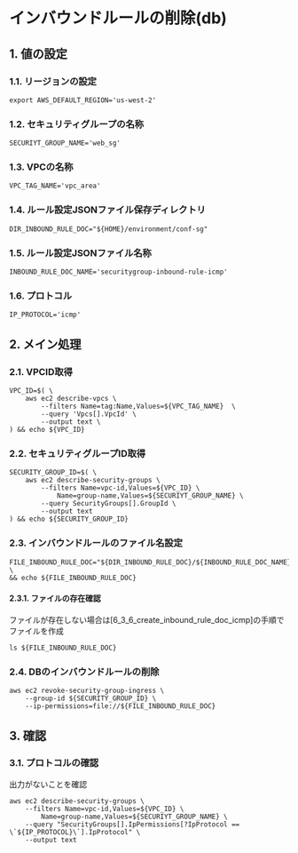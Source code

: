 <!-- omit in toc -->
# インバウンドルールの削除(db)

## 1. 値の設定

### 1.1. リージョンの設定

    export AWS_DEFAULT_REGION='us-west-2'

### 1.2. セキュリティグループの名称

    SECURIYT_GROUP_NAME='web_sg'

### 1.3. VPCの名称

    VPC_TAG_NAME='vpc_area'

### 1.4. ルール設定JSONファイル保存ディレクトリ

    DIR_INBOUND_RULE_DOC="${HOME}/environment/conf-sg"

### 1.5. ルール設定JSONファイル名称

    INBOUND_RULE_DOC_NAME='securitygroup-inbound-rule-icmp'

### 1.6. プロトコル

    IP_PROTOCOL='icmp'

## 2. メイン処理

### 2.1. VPCID取得

    VPC_ID=$( \
        aws ec2 describe-vpcs \
            --filters Name=tag:Name,Values=${VPC_TAG_NAME}  \
            --query 'Vpcs[].VpcId' \
            --output text \
    ) && echo ${VPC_ID}

### 2.2. セキュリティグループID取得

    SECURITY_GROUP_ID=$( \
        aws ec2 describe-security-groups \
            --filters Name=vpc-id,Values=${VPC_ID} \
                Name=group-name,Values=${SECURIYT_GROUP_NAME} \
            --query SecurityGroups[].GroupId \
            --output text
    ) && echo ${SECURITY_GROUP_ID}

### 2.3. インバウンドルールのファイル名設定

    FILE_INBOUND_RULE_DOC="${DIR_INBOUND_RULE_DOC}/${INBOUND_RULE_DOC_NAME}.json" \
    && echo ${FILE_INBOUND_RULE_DOC}

#### 2.3.1. ファイルの存在確認

ファイルが存在しない場合は[6_3_6_create_inbound_rule_doc_icmp]の手順でファイルを作成

    ls ${FILE_INBOUND_RULE_DOC}

### 2.4. DBのインバウンドルールの削除

    aws ec2 revoke-security-group-ingress \
        --group-id ${SECURITY_GROUP_ID} \
        --ip-permissions=file://${FILE_INBOUND_RULE_DOC}

## 3. 確認

### 3.1. プロトコルの確認

出力がないことを確認

    aws ec2 describe-security-groups \
        --filters Name=vpc-id,Values=${VPC_ID} \
            Name=group-name,Values=${SECURIYT_GROUP_NAME} \
        --query "SecurityGroups[].IpPermissions[?IpProtocol == \`${IP_PROTOCOL}\`].IpProtocol" \
        --output text
